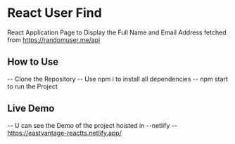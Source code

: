 # React User Find
React Application Page to Display the Full Name and Email Address fetched from https://randomuser.me/api


## How to Use
-- Clone the Repository
-- Use npm i to install all dependencies
-- npm start to run the Project

## Live Demo
-- U can see the Demo of the project hoisted in --netlify
-- https://eastvantage-reactts.netlify.app/
